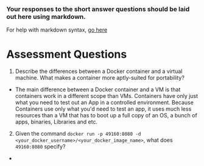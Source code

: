 ### Your responses to the short answer questions should be laid out here using markdown.

For help with markdown syntax, [go here](https://github.com/adam-p/markdown-here/wiki/Markdown-Cheatsheet)


# Assessment Questions 

1. Describe the differences between a Docker container and a virtual machine. What makes a container more aptly-suited for portability?
  * The main difference between a Docker container and a VM is that containers work in a different scope than VMs. Containers have only just what you need to test out an App in a controlled environment. Because Containers use only what you'd need to test an app, it uses much less resources than a VM that has to boot up a full copy of an OS, a bunch of apps, binaries, Libraries and etc. 

2. Given the command `docker run -p 49160:8080 -d <your_docker_username>/<your_docker_image_name>`, what does `49160:8080` specify?
  * 